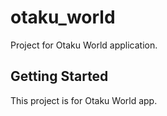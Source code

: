 # otaku_world

Project for Otaku World application.

## Getting Started

This project is for Otaku World app.

